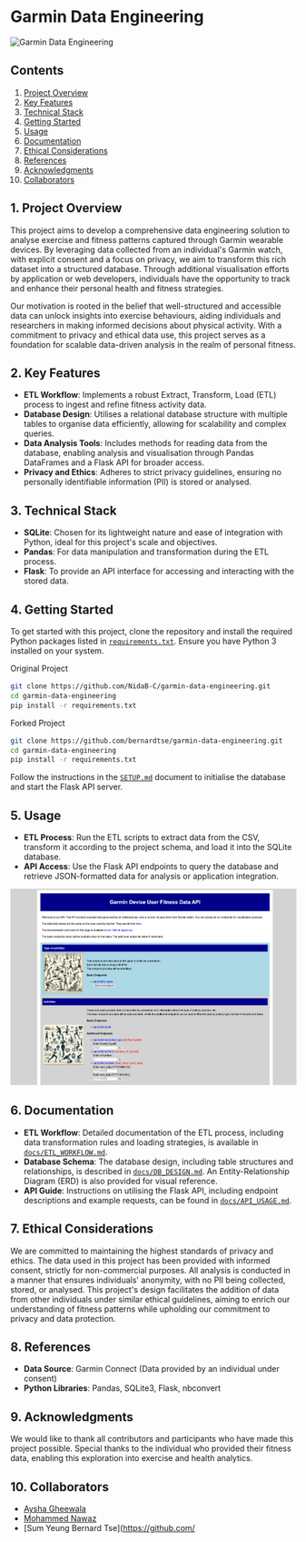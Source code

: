 # Garmin Data Engineering

![Garmin Data Engineering](images/banner.png)


## Contents
1. [Project Overview](#1-project-overview)
2. [Key Features](#2-key-features)
3. [Technical Stack](#3-technical-stack)
4. [Getting Started](#4-getting-started)
5. [Usage](#5-usage)
6. [Documentation](#6-documentation)
7. [Ethical Considerations](#7-ethical-considerations)
8. [References](#8-references)
9. [Acknowledgments](#9-acknowledgments)
10. [Collaborators](#10-collaborators)

## 1. Project Overview

This project aims to develop a comprehensive data engineering solution to analyse exercise and fitness patterns captured through Garmin wearable devices. By leveraging data collected from an individual's Garmin watch, with explicit consent and a focus on privacy, we aim to transform this rich dataset into a structured database. Through additional visualisation efforts by application or web developers, individuals have the opportunity to track and enhance their personal health and fitness strategies.

Our motivation is rooted in the belief that well-structured and accessible data can unlock insights into exercise behaviours, aiding individuals and researchers in making informed decisions about physical activity. With a commitment to privacy and ethical data use, this project serves as a foundation for scalable data-driven analysis in the realm of personal fitness.

## 2. Key Features

- **ETL Workflow**: Implements a robust Extract, Transform, Load (ETL) process to ingest and refine fitness activity data.
- **Database Design**: Utilises a relational database structure with multiple tables to organise data efficiently, allowing for scalability and complex queries.
- **Data Analysis Tools**: Includes methods for reading data from the database, enabling analysis and visualisation through Pandas DataFrames and a Flask API for broader access.
- **Privacy and Ethics**: Adheres to strict privacy guidelines, ensuring no personally identifiable information (PII) is stored or analysed.

## 3. Technical Stack

- **SQLite**: Chosen for its lightweight nature and ease of integration with Python, ideal for this project's scale and objectives.
- **Pandas**: For data manipulation and transformation during the ETL process.
- **Flask**: To provide an API interface for accessing and interacting with the stored data.

## 4. Getting Started

To get started with this project, clone the repository and install the required Python packages listed in [`requirements.txt`](requirements.txt). Ensure you have Python 3 installed on your system.

Original Project
```bash
git clone https://github.com/NidaB-C/garmin-data-engineering.git
cd garmin-data-engineering
pip install -r requirements.txt
```
Forked Project
```bash
git clone https://github.com/bernardtse/garmin-data-engineering.git
cd garmin-data-engineering
pip install -r requirements.txt
```

Follow the instructions in the [`SETUP.md`](SETUP.md) document to initialise the database and start the Flask API server.

## 5. Usage

- **ETL Process**: Run the ETL scripts to extract data from the CSV, transform it according to the project schema, and load it into the SQLite database.
- **API Access**: Use the Flask API endpoints to query the database and retrieve JSON-formatted data for analysis or application integration.

![API](images/api.png)

## 6. Documentation

- **ETL Workflow**: Detailed documentation of the ETL process, including data transformation rules and loading strategies, is available in [`docs/ETL_WORKFLOW.md`](docs/ETL_WORKFLOW.md).
- **Database Schema**: The database design, including table structures and relationships, is described in [`docs/DB_DESIGN.md`](docs/DB_DESIGN.md). An Entity-Relationship Diagram (ERD) is also provided for visual reference.
- **API Guide**: Instructions on utilising the Flask API, including endpoint descriptions and example requests, can be found in [`docs/API_USAGE.md`](docs/API_USAGE.md).

## 7. Ethical Considerations

We are committed to maintaining the highest standards of privacy and ethics. The data used in this project has been provided with informed consent, strictly for non-commercial purposes. All analysis is conducted in a manner that ensures individuals' anonymity, with no PII being collected, stored, or analysed. This project's design facilitates the addition of data from other individuals under similar ethical guidelines, aiming to enrich our understanding of fitness patterns while upholding our commitment to privacy and data protection.


## 8. References

- **Data Source**: Garmin Connect (Data provided by an individual under consent)
- **Python Libraries**: Pandas, SQLite3, Flask, nbconvert

## 9. Acknowledgments

We would like to thank all contributors and participants who have made this project possible. Special thanks to the individual who provided their fitness data, enabling this exploration into exercise and health analytics.

## 10. Collaborators

- [Aysha Gheewala](https://github.com/AyshaGheewala)
- [Mohammed Nawaz](https://github.com/MoNawaz101)
- [Sum Yeung Bernard Tse](https://github.com/